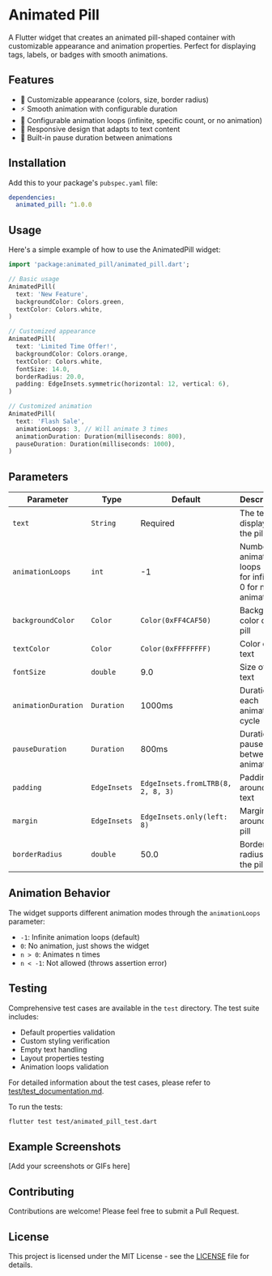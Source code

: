 # Animated Pill

A Flutter widget that creates an animated pill-shaped container with customizable appearance and animation properties. Perfect for displaying tags, labels, or badges with smooth animations.

## Features

- 🎨 Customizable appearance (colors, size, border radius)
- ⚡ Smooth animation with configurable duration
- 🔄 Configurable animation loops (infinite, specific count, or no animation)
- 📱 Responsive design that adapts to text content
- 🎯 Built-in pause duration between animations

## Installation

Add this to your package's `pubspec.yaml` file:

```yaml
dependencies:
  animated_pill: ^1.0.0
```

## Usage

Here's a simple example of how to use the AnimatedPill widget:

```dart
import 'package:animated_pill/animated_pill.dart';

// Basic usage
AnimatedPill(
  text: 'New Feature',
  backgroundColor: Colors.green,
  textColor: Colors.white,
)

// Customized appearance
AnimatedPill(
  text: 'Limited Time Offer!',
  backgroundColor: Colors.orange,
  textColor: Colors.white,
  fontSize: 14.0,
  borderRadius: 20.0,
  padding: EdgeInsets.symmetric(horizontal: 12, vertical: 6),
)

// Customized animation
AnimatedPill(
  text: 'Flash Sale',
  animationLoops: 3, // Will animate 3 times
  animationDuration: Duration(milliseconds: 800),
  pauseDuration: Duration(milliseconds: 1000),
)
```

## Parameters

| Parameter | Type | Default | Description |
|-----------|------|---------|-------------|
| `text` | `String` | Required | The text to display in the pill |
| `animationLoops` | `int` | -1 | Number of animation loops (-1 for infinite, 0 for no animation) |
| `backgroundColor` | `Color` | `Color(0xFF4CAF50)` | Background color of the pill |
| `textColor` | `Color` | `Color(0xFFFFFFFF)` | Color of the text |
| `fontSize` | `double` | 9.0 | Size of the text |
| `animationDuration` | `Duration` | 1000ms | Duration of each animation cycle |
| `pauseDuration` | `Duration` | 800ms | Duration to pause between animations |
| `padding` | `EdgeInsets` | `EdgeInsets.fromLTRB(8, 2, 8, 3)` | Padding around the text |
| `margin` | `EdgeInsets` | `EdgeInsets.only(left: 8)` | Margin around the pill |
| `borderRadius` | `double` | 50.0 | Border radius of the pill |

## Animation Behavior

The widget supports different animation modes through the `animationLoops` parameter:

- `-1`: Infinite animation loops (default)
- `0`: No animation, just shows the widget
- `n > 0`: Animates n times
- `n < -1`: Not allowed (throws assertion error)

## Testing

Comprehensive test cases are available in the `test` directory. The test suite includes:

- Default properties validation
- Custom styling verification
- Empty text handling
- Layout properties testing
- Animation loops validation

For detailed information about the test cases, please refer to [test/test_documentation.md](test/test_documentation.md).

To run the tests:
```bash
flutter test test/animated_pill_test.dart
```

## Example Screenshots

[Add your screenshots or GIFs here]

## Contributing

Contributions are welcome! Please feel free to submit a Pull Request.

## License

This project is licensed under the MIT License - see the [LICENSE](LICENSE) file for details.
